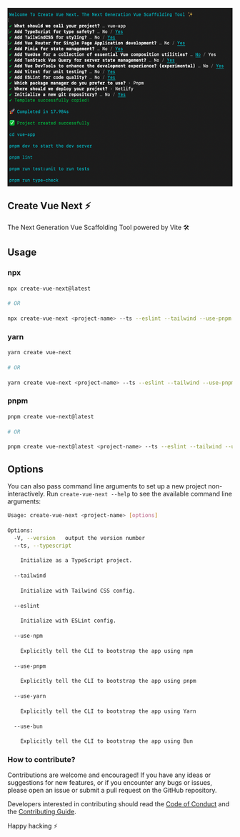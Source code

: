 <p align="center">
 <img align="center" src="https://raw.githubusercontent.com/selemondev/create-vue-next/master/image/create-vue-next.png" height="400" />
</p>

## Create Vue Next ⚡

The Next Generation Vue Scaffolding Tool powered by Vite 🛠️

## Usage 

### npx

```bash
npx create-vue-next@latest

# OR

npx create-vue-next <project-name> --ts --eslint --tailwind --use-pnpm
```

### yarn

```bash
yarn create vue-next

# OR

yarn create vue-next <project-name> --ts --eslint --tailwind --use-pnpm
```

### pnpm

```bash
pnpm create vue-next@latest

# OR

pnpm create vue-next@latest <project-name> --ts --eslint --tailwind --use-pnpm
```

## Options

You can also pass command line arguments to set up a new project non-interactively. Run `create-vue-next --help` to see the available command line arguments:

```bash
Usage: create-vue-next <project-name> [options]

Options:
  -V, --version   output the version number
  --ts, --typescript

    Initialize as a TypeScript project.

  --tailwind

    Initialize with Tailwind CSS config.

  --eslint

    Initialize with ESLint config.

  --use-npm

    Explicitly tell the CLI to bootstrap the app using npm

  --use-pnpm

    Explicitly tell the CLI to bootstrap the app using pnpm

  --use-yarn

    Explicitly tell the CLI to bootstrap the app using Yarn

  --use-bun

    Explicitly tell the CLI to bootstrap the app using Bun
```

### How to contribute?

Contributions are welcome and encouraged! If you have any ideas or suggestions for new features, or if you encounter any bugs or issues, please open an issue or submit a pull request on the GitHub repository. 

Developers interested in contributing should read the [Code of Conduct](./CODE_OF_CONDUCT.md) and the [Contributing Guide](./CONTRIBUTING.md).


Happy hacking ⚡

